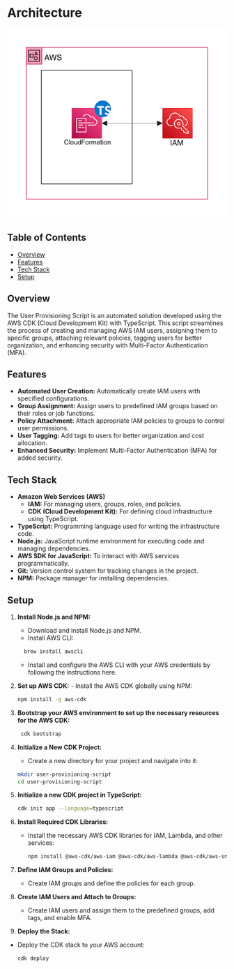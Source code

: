 # Architecture

<img src="/src/UPS-Arch.png" alt="User-Provisioning-Script Architecture" width="600"/>

## Table of Contents

- [Overview](#overview)
- [Features](#features)
- [Tech Stack](#tech-stack)
- [Setup](#setup)

## Overview

The User Provisioning Script is an automated solution developed using the AWS CDK (Cloud Development Kit) with TypeScript. This script streamlines the process of creating and managing AWS IAM users, assigning them to specific groups, attaching relevant policies, tagging users for better organization, and enhancing security with Multi-Factor Authentication (MFA).

## Features

- **Automated User Creation:** Automatically create IAM users with specified configurations.
- **Group Assignment:** Assign users to predefined IAM groups based on their roles or job functions.
- **Policy Attachment:** Attach appropriate IAM policies to groups to control user permissions.
- **User Tagging:** Add tags to users for better organization and cost allocation.
- **Enhanced Security:** Implement Multi-Factor Authentication (MFA) for added security.

## Tech Stack

- **Amazon Web Services (AWS)**
  - **IAM:** For managing users, groups, roles, and policies.
  - **CDK (Cloud Development Kit):** For defining cloud infrastructure using TypeScript.
- **TypeScript:** Programming language used for writing the infrastructure code.
- **Node.js:** JavaScript runtime environment for executing code and managing dependencies.
- **AWS SDK for JavaScript:** To interact with AWS services programmatically.
- **Git:** Version control system for tracking changes in the project.
- **NPM:** Package manager for installing dependencies.

## Setup

1. **Install Node.js and NPM:**

   - Download and install Node.js and NPM.
   - Install AWS CLI:

   ```bash
     brew install awscli
   ```

   - Install and configure the AWS CLI with your AWS credentials by following the instructions here.

2. **Set up AWS CDK:** - Install the AWS CDK globally using NPM:

   ```bash
   npm install -g aws-cdk
   ```

3. **Bootstrap your AWS environment to set up the necessary resources for the AWS CDK:**

   ```bash
    cdk bootstrap
   ```

4. **Initialize a New CDK Project:**

   - Create a new directory for your project and navigate into it:

   ```bash
   mkdir user-provisioning-script
   cd user-provisioning-script
   ```

5. **Initialize a new CDK project in TypeScript:**

   ```bash
   cdk init app --language=typescript
   ```

6. **Install Required CDK Libraries:**

   - Install the necessary AWS CDK libraries for IAM, Lambda, and other services:

     ```bash
     npm install @aws-cdk/aws-iam @aws-cdk/aws-lambda @aws-cdk/aws-sns @aws-cdk/aws-sns-subscriptions @aws-cdk/aws-s3 @aws-cdk/aws-cloudtrail @aws-cdk/aws-s3-notifications constructs
     ```

7. **Define IAM Groups and Policies:**

   - Create IAM groups and define the policies for each group.

8. **Create IAM Users and Attach to Groups:**

   - Create IAM users and assign them to the predefined groups, add tags, and enable MFA.

9. **Deploy the Stack:**

- Deploy the CDK stack to your AWS account:

  ```bash
  cdk deploy
  ```
